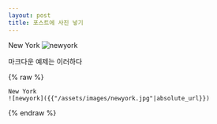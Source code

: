 ```yaml
---
layout: post
title: 포스트에 사진 넣기
---
```


New York
![newyork]({{"/assets/images/newyork.jpg"|absolute_url}})

마크다운 예제는 이러하다

{% raw %}
```
New York
![newyork]({{"/assets/images/newyork.jpg"|absolute_url}})
```
{% endraw %}